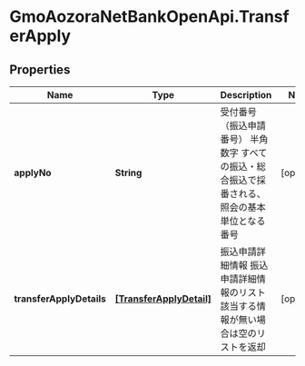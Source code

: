 # GmoAozoraNetBankOpenApi.TransferApply

## Properties
Name | Type | Description | Notes
------------ | ------------- | ------------- | -------------
**applyNo** | **String** | 受付番号（振込申請番号） 半角数字 すべての振込・総合振込で採番される、照会の基本単位となる番号  | [optional] 
**transferApplyDetails** | [**[TransferApplyDetail]**](TransferApplyDetail.md) | 振込申請詳細情報 振込申請詳細情報のリスト 該当する情報が無い場合は空のリストを返却  | [optional] 


